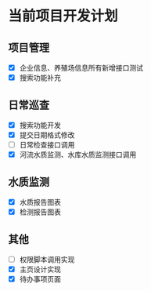 # 当前项目开发计划

## 项目管理

- [X] 企业信息、养殖场信息所有新增接口测试
- [X] 搜索功能补充

## 日常巡查

- [X] 搜索功能开发
- [X] 提交日期格式修改
- [ ] 日常检查接口调用
- [X] 河流水质监测、水库水质监测接口调用

## 水质监测

- [X] 水质报告图表
- [X] 检测报告图表

## 其他

- [ ] 权限脚本调用实现
- [X] 主页设计实现
- [X] 待办事项页面